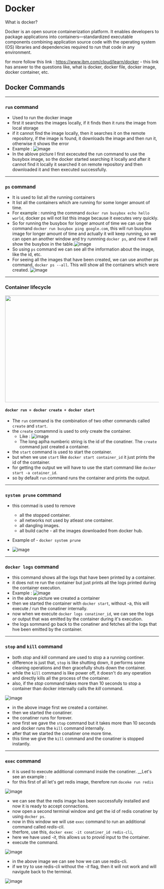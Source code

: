 # Docker

What is docker?

Docker is an open source containerization platform. It enables developers to package applications into containers—standardized 
executable components combining application source code with the operating system (OS) libraries and dependencies required to run 
that code in any environment.

for more follow this link : https://www.ibm.com/cloud/learn/docker - this link has answer to the questions like, what is docker, docker file, docker image, docker container, etc.

## Docker Commands

---

### `run` command
- Used to run the docker image
- first it searches the images locally, if it finds then it runs the image from local storage
- if it cannot find the image locally, then it searches it on the remote repository, if the image is found, it downloads the image and then run it, otherwise it shows the error
- Example : ![image](https://user-images.githubusercontent.com/63965898/148259235-e2916273-8386-4f3c-93a3-41b0d59bb50e.png)
- In the ablove picture I first excecuted the run command to use the busybox image, so the docker started searching it locally and after it cannot find it locally it searched it on remote repository and then downloaded it and then executed successfully.

---

### `ps` command
- It is used to list all the running containers
- It list all the containers which are running for some longer amount of time.
- For example : running the command `docker run busybox echo hello world`, docker ps will not list this image because it executes very quickly.
- So for running the busybox for longer amount of time we can use the command `docker run busybox ping google.com`, this will run busybox image for longer amount of time and actually it will keep running, so we can open an another window and try runnning `docker ps`, and now it will show the busybox in the table.![image](https://user-images.githubusercontent.com/63965898/148261448-03886243-b12f-4173-b644-05c6e084057f.png)
- So using `ps` command we can see all the imformation about the image, like the id, etc.
- For seeing all the images that have been created, we can use another ps command, `docker ps --all`. This will show all the containers which were created. ![image](https://user-images.githubusercontent.com/63965898/148262216-fdde8f83-9dc3-44f7-b796-5f960f237509.png)

---

### Container lifecycle

<img src="https://user-images.githubusercontent.com/63965898/148417361-c98efdca-bf44-42cb-87f4-c0ce61e4cf85.png" width="600" height="350"/>

#### `docker run = docker create + docker start`

- The `run` command is the combination of two other commands called `create` and `start`.
- the `create` comammnd is used to only create the container.
  - Like : ![image](https://user-images.githubusercontent.com/63965898/148419543-d8eb559d-b3e9-4059-8d9a-5005a9794359.png)
  - The long aplha numberic string is the id of the conatiner. The `create` command just created a container.
- the `start` command is used to start the container.
- but when we use `start` like `docker start container_id` it just prints the id of the container.
- for getting the output we will have to use the start command like `docker start -a cotainer_id`.
- so by default `run` command runs the container and prints the output.

---

### `system prune` command
- this commad is used to remove 
  - all the stopped container.
  - all networks not used by atleast one container.
  - all dangling images.
  - all build cache - all the images downloaded from docker hub.

- Example of - `docker system prune`
- ![image](https://user-images.githubusercontent.com/63965898/150167914-57b4ab30-9cd8-4950-8ccc-9fa4b087baca.png)

---

### `docker logs` command

- this command shows all the logs that have been printed by a container.
- it does not re run the container but just prints all the logs printed during the container execution.
- Example :
 ![image](https://user-images.githubusercontent.com/63965898/150169363-fd9fea04-2a48-4493-a325-741643b7059d.png)
- in the above picture we created a container
- then we started the container with `docker start`, without -a, this will execute / run the conatiner internally.
- now when we execute `docker logs conatiner_id`, we can see the logs or output that was emitted by the container during it's execution.
- the logs sommand go back to the conatiner and fetches all the logs that hve been emitted by the container.

---

### `stop` and `kill` command

- both _stop_ and _kill_ command are used to stop a a running continer.
- difference is just that, `stop` is like shutting down, it performs some cleaning operations and then gracefully shuts down the container.
- while the `kill` command is like power off, it doesn't do any operation and directly kills all the process of the container.
- also, if the _stop_ command takes more than 10 seconds to stop a container than docker internally calls the _kill_ command.

![image](https://user-images.githubusercontent.com/63965898/150172729-8ac42b2c-11b1-49e3-9bf4-954be5689a71.png)

- in the above image first we created a container.
- then we started the conatiner.
- the conatiner runs for forever.
- now first we gave the `stop` command but it takes more than 10 seconds and docker runs the `kill` command internally.
- after that we started the conatiner one more time.
- this time we give the `kill` command and the conatiner is stopped instantly.

---

### `exec` command

- it is used to execute additional command inside the conatiner.
__Let's see an example : 
- for this first of all let's get redis image, therefore run `doceke run redis`

![image](https://user-images.githubusercontent.com/63965898/150177513-8891d92a-3508-46bc-b04e-03f9b38b6d55.png)

- we can see that the redis image has been successfully installed and now it is ready to accept connactions.
- now open a second terminal window and get the id of redis conatiner by using `docker ps`.
- now in this window we will use `exec` command to run an additional command called _redis-cli_.
- therfore, use this, `docker exec -it conatiner_id redis-cli`,
- here we have used _-it_, this allows us to provid input to the container.
- execute the command.

![image](https://user-images.githubusercontent.com/63965898/150178643-45f3fe15-2d6a-44e6-b733-512f51645a11.png)
- in the above image we can see how we can use redis-cli.
- if we try to use redis-cli without the _-it_ flag, then it will not work and will navigute back to the terminal.

![image](https://user-images.githubusercontent.com/63965898/150178791-68adef58-2b00-474c-85e4-bb76a1f86d49.png)







